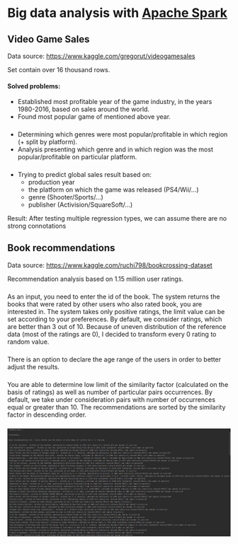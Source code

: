 # Big data analysis with [Apache Spark][sparklink]

## Video Game Sales
Data source: https://www.kaggle.com/gregorut/videogamesales

Set contain over 16 thousand rows. 
#### Solved problems:
- Established most profitable year of the game industry, in the years
   1980-2016, based on sales around the world.
- Found most popular game of mentioned above year.
###
- Determining which genres were most popular/profitable in which region (+ split by platform).
- Analysis presenting which genre and in which region was the most popular/profitable on particular platform.
###
- Trying to predict global sales result based on: 
  - production year
  - the platform on which the game was released (PS4/Wii/...)
  - genre (Shooter/Sports/...)
  - publisher (Activision/SquareSoft/...)
  
Result:
After testing multiple regression types,
we can assume there are no strong connotations
###
## Book recommendations
Data source: https://www.kaggle.com/ruchi798/bookcrossing-dataset

Recommendation analysis based on 1.15 million user ratings.
###
As an input, you need to enter the id of the book. The system returns the books 
that were rated by other users who also rated book, you are interested in. 
The system takes only positive ratings, the limit value can be set 
according to your preferences. By default, 
we consider ratings, which are better than 3 out of 10.
Because of uneven distribution of the reference data (most of the
 ratings are 0), I decided to transform every 0 rating to random value.
 
 ###
 There is an option to declare the age range of the users in order 
 to better adjust the results. 
 
 ###
You are able to determine low limit of the similarity factor 
(calculated on the basis of ratings) as well as number of particular 
pairs occurrences. By default, we take under consideration pairs with 
number of occurrences equal or greater than 10. 
The recommendations are sorted by the similarity factor in descending order.
###
![](media-readMe/1.png)

[sparklink]:https://spark.apache.org/